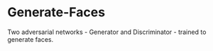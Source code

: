 # Generate-Faces
Two adversarial networks - Generator and Discriminator - trained to generate faces.

